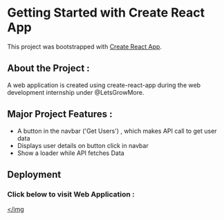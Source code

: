 # Getting Started with Create React App

This project was bootstrapped with [Create React App](https://github.com/facebook/create-react-app).

## About the Project :
<p>A web application is created using create-react-app during the web development internship under @LetsGrowMore.<p/>

## Major Project Features :
<ul>
  <li>
     A button in the navbar ('Get Users') , which makes API call to get user data
  </li>
  <li>
      Displays user details on button click in navbar   
  </li>
  <li>
    Show a loader while API fetches Data
  </li>
</ul>

## Deployment 
### **Click below to visit Web Application :**
<a href=""><img src=""></img</a>
